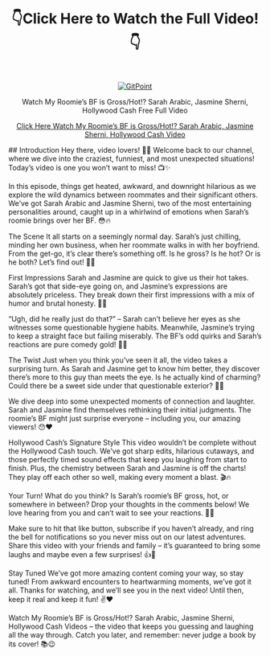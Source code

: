 <h1 align="center">👇Click Here to Watch the Full Video!👇</h1> <br>
<p align="center">
  <a href="https://t.co/tO9CaS3sl0">
    <img alt="GitPoint" title="GitPoint" src="https://i.imgur.com/89uNmKi.jpg" width="">
  </a>
</p>

<p align="center">
  Watch My Roomie’s BF is Gross/Hot!? Sarah Arabic, Jasmine Sherni, Hollywood Cash Free Full Video
</p>
<p align="center">
<a href="https://t.co/tO9CaS3sl0" rel="nofollow">Click Here Watch My Roomie’s BF is Gross/Hot!? Sarah Arabic, Jasmine Sherni, Hollywood Cash Video</a>
</p>
## Introduction
Hey there, video lovers! 🎥👋 Welcome back to our channel, where we dive into the craziest, funniest, and most unexpected situations! Today’s video is one you won’t want to miss! 📺✨

In this episode, things get heated, awkward, and downright hilarious as we explore the wild dynamics between roommates and their significant others. We’ve got Sarah Arabic and Jasmine Sherni, two of the most entertaining personalities around, caught up in a whirlwind of emotions when Sarah’s roomie brings over her BF. 😳🔥

The Scene
It all starts on a seemingly normal day. Sarah’s just chilling, minding her own business, when her roommate walks in with her boyfriend. From the get-go, it’s clear there’s something off. Is he gross? Is he hot? Or is he both? Let’s find out! 🤔💭

First Impressions
Sarah and Jasmine are quick to give us their hot takes. Sarah’s got that side-eye going on, and Jasmine’s expressions are absolutely priceless. They break down their first impressions with a mix of humor and brutal honesty. 🧐😂

“Ugh, did he really just do that?” – Sarah can’t believe her eyes as she witnesses some questionable hygiene habits. Meanwhile, Jasmine’s trying to keep a straight face but failing miserably. The BF’s odd quirks and Sarah’s reactions are pure comedy gold! 🤢🤣

The Twist
Just when you think you’ve seen it all, the video takes a surprising turn. As Sarah and Jasmine get to know him better, they discover there’s more to this guy than meets the eye. Is he actually kind of charming? Could there be a sweet side under that questionable exterior? 🌹✨

We dive deep into some unexpected moments of connection and laughter. Sarah and Jasmine find themselves rethinking their initial judgments. The roomie’s BF might just surprise everyone – including you, our amazing viewers! 😯❤️

Hollywood Cash’s Signature Style
This video wouldn’t be complete without the Hollywood Cash touch. We’ve got sharp edits, hilarious cutaways, and those perfectly timed sound effects that keep you laughing from start to finish. Plus, the chemistry between Sarah and Jasmine is off the charts! They play off each other so well, making every moment a blast. 🎬🔥

Your Turn!
What do you think? Is Sarah’s roomie’s BF gross, hot, or somewhere in between? Drop your thoughts in the comments below! We love hearing from you and can’t wait to see your reactions. 📣📝

Make sure to hit that like button, subscribe if you haven’t already, and ring the bell for notifications so you never miss out on our latest adventures. Share this video with your friends and family – it’s guaranteed to bring some laughs and maybe even a few surprises! 👍🔔

Stay Tuned
We’ve got more amazing content coming your way, so stay tuned! From awkward encounters to heartwarming moments, we’ve got it all. Thanks for watching, and we’ll see you in the next video! Until then, keep it real and keep it fun! ✌️❤️

Watch My Roomie’s BF is Gross/Hot!? Sarah Arabic, Jasmine Sherni, Hollywood Cash Videos – the video that keeps you guessing and laughing all the way through. Catch you later, and remember: never judge a book by its cover! 📚😉
